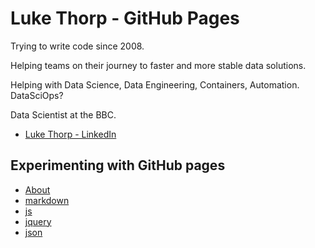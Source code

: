 # Luke Thorp - GitHub Pages

Trying to write code since 2008.


Helping teams on their journey to faster and more stable data solutions.

Helping with Data Science, Data Engineering, Containers, Automation. DataSciOps?

Data Scientist at the BBC.

- [Luke Thorp - LinkedIn](https://www.linkedin.com/in/luke-thorp/)


## Experimenting with GitHub pages

* [About](/about)
* [markdown](/markdown)
* [js](/js)
* [jquery](/jquery)
* [json](/json)
